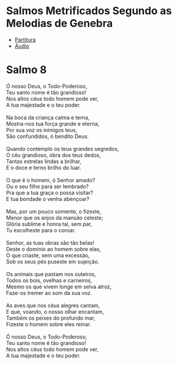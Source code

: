 # Salmos Metrificados Segundo as Melodias de Genebra

- [Partitura](pdf/Salmo8.pdf) 
- [Áudio](mp3/Salmo8.mp3)

# Salmo 8

Ó nosso Deus, o Todo-Poderoso,<br>
Teu santo nome é tão grandioso!<br>
Nos altos céus todo homem pode ver,<br>
A tua majestade e o teu poder.<br>
<br>
Na boca da criança calma e terna,<br>
Mostra-nos tua força grande e eterna,<br>
Por sua voz os inimigos teus,<br>
São confundidos, ó bendito Deus.<br>
<br>
Quando contemplo os teus grandes segredos,<br>
O céu grandioso, obra dos teus dedos,<br>
Tantas estrelas lindas a brilhar,<br>
E o doce e terno brilho do luar.<br>
<br>
O que é o homem, ó Senhor amado?<br>
Ou o seu filho para ser lembrado?<br>
Pra que a tua graça o possa visitar?<br>
E tua bondade o venha abençoar?<br>
<br>
Mas, por um pouco somente, o fizeste,<br>
Menor que os anjos da mansão celeste;<br>
Glória sublime e honra tal, sem par,<br>
Tu escolheste para o coroar. <br>
<br>
Senhor, as tuas obras são tão belas!<br>
Deste o domínio ao homem sobre elas,<br>
O que criaste, sem uma excessão,<br>
Sob os seus pés puseste em sujeição.<br>
<br>
Os animais que pastam nos outeiros,<br>
Todos os bois, ovelhas e carneiros,<br>
Mesmo os que vivem longe em selva atroz,<br>
Faze-os tremer ao som da sua voz. <br>
<br>
As aves que nos céus alegres cantam,<br>
E que, voando, o nosso olhar encantam,<br>
Também os peixes do profundo mar,<br>
Fizeste o homem sobre eles reinar.<br>
<br>
Ó nosso Deus, o Todo-Poderoso,<br>
Teu santo nome é tão grandioso!<br>
Nos altos céus todo homem pode ver,<br>
A tua majestade e o teu poder.
